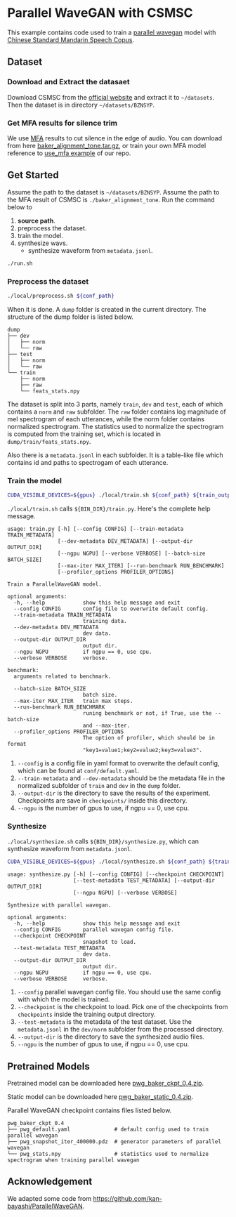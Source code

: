 # Parallel WaveGAN with CSMSC
This example contains code used to train a [parallel wavegan](http://arxiv.org/abs/1910.11480) model with [Chinese Standard Mandarin Speech Copus](https://www.data-baker.com/open_source.html).
## Dataset
### Download and Extract the datasaet
Download CSMSC from the [official website](https://www.data-baker.com/data/index/source) and extract it to `~/datasets`. Then the dataset is in directory `~/datasets/BZNSYP`.

### Get MFA results for silence trim
We use [MFA](https://github.com/MontrealCorpusTools/Montreal-Forced-Aligner) results to  cut silence in the edge of audio.
You can download from here [baker_alignment_tone.tar.gz](https://paddlespeech.bj.bcebos.com/MFA/BZNSYP/with_tone/baker_alignment_tone.tar.gz), or train your own MFA model reference to  [use_mfa example](https://github.com/PaddlePaddle/PaddleSpeech/tree/develop/examples/other/use_mfa) of our repo.

## Get Started
Assume the path to the dataset is `~/datasets/BZNSYP`.
Assume the path to the MFA result of CSMSC is `./baker_alignment_tone`.
Run the command below to
1. **source path**.
2. preprocess the dataset.
3. train the model.
4. synthesize wavs.
    - synthesize waveform from `metadata.jsonl`.
```bash
./run.sh
```
### Preprocess the dataset
```bash
./local/preprocess.sh ${conf_path}
```
When it is done. A `dump` folder is created in the current directory. The structure of the dump folder is listed below.

```text
dump
├── dev
│   ├── norm
│   └── raw
├── test
│   ├── norm
│   └── raw
└── train
    ├── norm
    ├── raw
    └── feats_stats.npy
```
The dataset is split into 3 parts, namely `train`, `dev` and `test`, each of which contains a `norm` and `raw` subfolder. The `raw` folder contains log magnitude of mel spectrogram of each utterances, while the norm folder contains normalized spectrogram. The statistics used to normalize the spectrogram is computed from the training set, which is located in `dump/train/feats_stats.npy`.

Also there is a `metadata.jsonl` in each subfolder. It is a table-like file which contains id and paths to spectrogam of each utterance.

### Train the model
```bash
CUDA_VISIBLE_DEVICES=${gpus} ./local/train.sh ${conf_path} ${train_output_path}
```
`./local/train.sh` calls `${BIN_DIR}/train.py`.
Here's the complete help message.

```text
usage: train.py [-h] [--config CONFIG] [--train-metadata TRAIN_METADATA]
                [--dev-metadata DEV_METADATA] [--output-dir OUTPUT_DIR]
                [--ngpu NGPU] [--verbose VERBOSE] [--batch-size BATCH_SIZE]
                [--max-iter MAX_ITER] [--run-benchmark RUN_BENCHMARK]
                [--profiler_options PROFILER_OPTIONS]

Train a ParallelWaveGAN model.

optional arguments:
  -h, --help            show this help message and exit
  --config CONFIG       config file to overwrite default config.
  --train-metadata TRAIN_METADATA
                        training data.
  --dev-metadata DEV_METADATA
                        dev data.
  --output-dir OUTPUT_DIR
                        output dir.
  --ngpu NGPU           if ngpu == 0, use cpu.
  --verbose VERBOSE     verbose.

benchmark:
  arguments related to benchmark.

  --batch-size BATCH_SIZE
                        batch size.
  --max-iter MAX_ITER   train max steps.
  --run-benchmark RUN_BENCHMARK
                        runing benchmark or not, if True, use the --batch-size
                        and --max-iter.
  --profiler_options PROFILER_OPTIONS
                        The option of profiler, which should be in format
                        "key1=value1;key2=value2;key3=value3".
```

1. `--config` is a config file in yaml format to overwrite the default config, which can be found at `conf/default.yaml`.
2. `--train-metadata` and `--dev-metadata` should be the metadata file in the normalized subfolder of `train` and `dev` in the `dump` folder.
3. `--output-dir` is the directory to save the results of the experiment. Checkpoints are save in `checkpoints/` inside this directory.
4. `--ngpu` is the number of gpus to use, if ngpu == 0, use cpu.

### Synthesize
`./local/synthesize.sh` calls `${BIN_DIR}/synthesize.py`, which can synthesize waveform from `metadata.jsonl`.
```bash
CUDA_VISIBLE_DEVICES=${gpus} ./local/synthesize.sh ${conf_path} ${train_output_path} ${ckpt_name}
```
```text
usage: synthesize.py [-h] [--config CONFIG] [--checkpoint CHECKPOINT]
                     [--test-metadata TEST_METADATA] [--output-dir OUTPUT_DIR]
                     [--ngpu NGPU] [--verbose VERBOSE]

Synthesize with parallel wavegan.

optional arguments:
  -h, --help            show this help message and exit
  --config CONFIG       parallel wavegan config file.
  --checkpoint CHECKPOINT
                        snapshot to load.
  --test-metadata TEST_METADATA
                        dev data.
  --output-dir OUTPUT_DIR
                        output dir.
  --ngpu NGPU           if ngpu == 0, use cpu.
  --verbose VERBOSE     verbose.
```

1. `--config` parallel wavegan config file. You should use the same config with which the model is trained.
2. `--checkpoint` is the checkpoint to load. Pick one of the checkpoints from `checkpoints` inside the training output directory.
3. `--test-metadata` is the metadata of the test dataset. Use the `metadata.jsonl` in the `dev/norm` subfolder from the processed directory.
4. `--output-dir` is the directory to save the synthesized audio files.
5. `--ngpu` is the number of gpus to use, if ngpu == 0, use cpu.

## Pretrained Models
Pretrained model can be downloaded here [pwg_baker_ckpt_0.4.zip](https://paddlespeech.bj.bcebos.com/Parakeet/released_models/pwgan/pwg_baker_ckpt_0.4.zip).

Static model can be downloaded here [pwg_baker_static_0.4.zip](https://paddlespeech.bj.bcebos.com/Parakeet/released_models/pwgan/pwg_baker_static_0.4.zip).

Parallel WaveGAN checkpoint contains files listed below.

```text
pwg_baker_ckpt_0.4
├── pwg_default.yaml              # default config used to train parallel wavegan
├── pwg_snapshot_iter_400000.pdz  # generator parameters of parallel wavegan
└── pwg_stats.npy                 # statistics used to normalize spectrogram when training parallel wavegan
```
## Acknowledgement
We adapted some code from https://github.com/kan-bayashi/ParallelWaveGAN.
